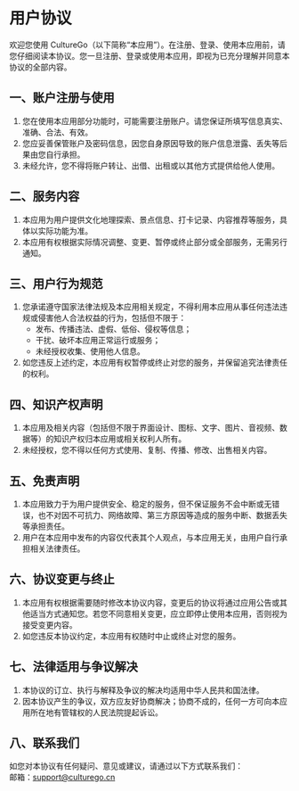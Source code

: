 # 用户协议

欢迎您使用 CultureGo（以下简称“本应用”）。在注册、登录、使用本应用前，请您仔细阅读本协议。您一旦注册、登录或使用本应用，即视为已充分理解并同意本协议的全部内容。

## 一、账户注册与使用

1. 您在使用本应用部分功能时，可能需要注册账户。请您保证所填写信息真实、准确、合法、有效。
2. 您应妥善保管账户及密码信息，因您自身原因导致的账户信息泄露、丢失等后果由您自行承担。
3. 未经允许，您不得将账户转让、出借、出租或以其他方式提供给他人使用。

## 二、服务内容

1. 本应用为用户提供文化地理探索、景点信息、打卡记录、内容推荐等服务，具体以实际功能为准。
2. 本应用有权根据实际情况调整、变更、暂停或终止部分或全部服务，无需另行通知。

## 三、用户行为规范

1. 您承诺遵守国家法律法规及本应用相关规定，不得利用本应用从事任何违法违规或侵害他人合法权益的行为，包括但不限于：
   - 发布、传播违法、虚假、低俗、侵权等信息；
   - 干扰、破坏本应用正常运行或服务；
   - 未经授权收集、使用他人信息。
2. 如您违反上述约定，本应用有权暂停或终止对您的服务，并保留追究法律责任的权利。

## 四、知识产权声明

1. 本应用及相关内容（包括但不限于界面设计、图标、文字、图片、音视频、数据等）的知识产权归本应用或相关权利人所有。
2. 未经授权，您不得以任何方式使用、复制、传播、修改、出售相关内容。

## 五、免责声明

1. 本应用致力于为用户提供安全、稳定的服务，但不保证服务不会中断或无错误，也不对因不可抗力、网络故障、第三方原因等造成的服务中断、数据丢失等承担责任。
2. 用户在本应用中发布的内容仅代表其个人观点，与本应用无关，由用户自行承担相关法律责任。

## 六、协议变更与终止

1. 本应用有权根据需要随时修改本协议内容，变更后的协议将通过应用公告或其他适当方式通知您。若您不同意相关变更，应立即停止使用本应用，否则视为接受变更内容。
2. 如您违反本协议约定，本应用有权随时中止或终止对您的服务。

## 七、法律适用与争议解决

1. 本协议的订立、执行与解释及争议的解决均适用中华人民共和国法律。
2. 因本协议产生的争议，双方应友好协商解决；协商不成的，任何一方可向本应用所在地有管辖权的人民法院提起诉讼。

## 八、联系我们

如您对本协议有任何疑问、意见或建议，请通过以下方式联系我们：  
邮箱：support@culturego.cn

